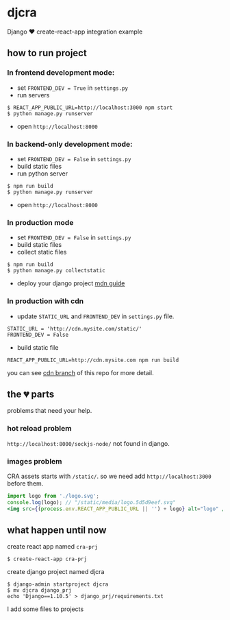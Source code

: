 # djcra
Django :heart: create-react-app integration example

## how to run project

### In frontend development mode:
* set `FRONTEND_DEV = True` in `settings.py`
* run servers
```
$ REACT_APP_PUBLIC_URL=http://localhost:3000 npm start
$ python manage.py runserver
```
* open `http://localhost:8000`

### In backend-only development mode:
* set `FRONTEND_DEV = False` in `settings.py`
* build static files
* run python server
```
$ npm run build
$ python manage.py runserver
```
* open `http://localhost:8000`

### In production mode
* set `FRONTEND_DEV = False` in `settings.py`
* build static files
* collect static files
```
$ npm run build
$ python manage.py collectstatic
```
* deploy your django project [mdn guide](https://developer.mozilla.org/en-US/docs/Learn/Server-side/Django/Deployment)

### In production with cdn
* update `STATIC_URL` and `FRONTEND_DEV` in `settings.py` file. 
```
STATIC_URL = 'http://cdn.mysite.com/static/'
FRONTEND_DEV = False
```
* build static file
```
REACT_APP_PUBLIC_URL=http://cdn.mysite.com npm run build
```
you can see [cdn branch](https://github.com/smmoosavi/djcra/tree/cdn) of this repo for more detail.

## the :broken_heart: parts
problems that need your help.

### hot reload problem
`http://localhost:8000/sockjs-node/` not found in django.

### images problem
CRA assets starts with `/static/`. so we need add `http://localhost:3000` before them.
```jsx
import logo from './logo.svg';
console.log(logo); // "/static/media/logo.5d5d9eef.svg"
<img src={(process.env.REACT_APP_PUBLIC_URL || '') + logo} alt="logo" />
```

## what happen until now

create react app named `cra-prj`
```
$ create-react-app cra-prj
```

create django project named djcra
```
$ django-admin startproject djcra
$ mv djcra django_prj
echo 'Django==1.10.5' > django_prj/requirements.txt
```

I add some files to projects
